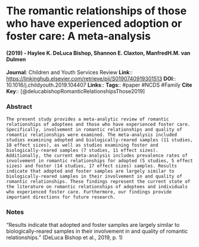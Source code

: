 # The romantic relationships of those who have experienced adoption or foster care: A meta-analysis
#### (2019) - Haylee K. DeLuca Bishop, Shannon E. Claxton, ManfredH.M. van Dulmen
**Journal**: Children and Youth Services Review
**Link**:: https://linkinghub.elsevier.com/retrieve/pii/S0190740919301513
**DOI**:: 10.1016/j.childyouth.2019.104407
**Links**:: 
**Tags**:: #paper #NCDS #Family 
**Cite Key**:: [@delucabishopRomanticRelationshipsThose2019]

### Abstract

```
The present study provides a meta-analytic review of romantic relationships of adoptees and those who have experienced foster care. Specifically, involvement in romantic relationships and quality of romantic relationships were examined. The meta-analysis included studies examining adopted and biologically-reared samples (11 studies, 18 effect sizes), as well as studies examining foster and biologically-reared samples (7 studies, 11 effect sizes). Additionally, the current meta-analysis includes prevalence rates of involvement in romantic relationships for adopted (5 studies, 5 effect sizes) and foster (14 studies, 17 effect sizes) samples. Results indicate that adopted and foster samples are largely similar to biologically-reared samples in their involvement in and quality of romantic relationships. These findings represent the current state of the literature on romantic relationships of adoptees and individuals who experienced foster care. Furthermore, our findings provide important directions for future research.
```

### Notes

“Results indicate that adopted and foster samples are largely similar to biologically-reared samples in their involvement in and quality of romantic relationships.” (DeLuca Bishop et al., 2019, p. 1)